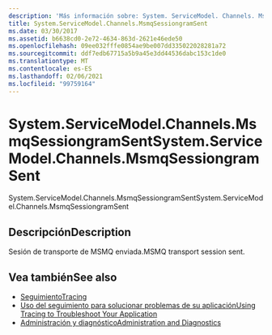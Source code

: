 ```yaml
---
description: 'Más información sobre: System. ServiceModel. Channels. MsmqSessiongramSent'
title: System.ServiceModel.Channels.MsmqSessiongramSent
ms.date: 03/30/2017
ms.assetid: b6638cd0-2e72-4634-863d-2621e46ede50
ms.openlocfilehash: 09ee032fffe0854ae9be007dd335022028281a72
ms.sourcegitcommit: ddf7edb67715a5b9a45e3dd44536dabc153c1de0
ms.translationtype: MT
ms.contentlocale: es-ES
ms.lasthandoff: 02/06/2021
ms.locfileid: "99759164"
---
```

# <a name="systemservicemodelchannelsmsmqsessiongramsent"></a><span data-ttu-id="0d525-103">System.ServiceModel.Channels.MsmqSessiongramSent</span><span class="sxs-lookup"><span data-stu-id="0d525-103">System.ServiceModel.Channels.MsmqSessiongramSent</span></span>

<span data-ttu-id="0d525-104">System.ServiceModel.Channels.MsmqSessiongramSent</span><span class="sxs-lookup"><span data-stu-id="0d525-104">System.ServiceModel.Channels.MsmqSessiongramSent</span></span>  
  
## <a name="description"></a><span data-ttu-id="0d525-105">Descripción</span><span class="sxs-lookup"><span data-stu-id="0d525-105">Description</span></span>  

 <span data-ttu-id="0d525-106">Sesión de transporte de MSMQ enviada.</span><span class="sxs-lookup"><span data-stu-id="0d525-106">MSMQ transport session sent.</span></span>  
  
## <a name="see-also"></a><span data-ttu-id="0d525-107">Vea también</span><span class="sxs-lookup"><span data-stu-id="0d525-107">See also</span></span>

- [<span data-ttu-id="0d525-108">Seguimiento</span><span class="sxs-lookup"><span data-stu-id="0d525-108">Tracing</span></span>](index.md)
- [<span data-ttu-id="0d525-109">Uso del seguimiento para solucionar problemas de su aplicación</span><span class="sxs-lookup"><span data-stu-id="0d525-109">Using Tracing to Troubleshoot Your Application</span></span>](using-tracing-to-troubleshoot-your-application.md)
- [<span data-ttu-id="0d525-110">Administración y diagnóstico</span><span class="sxs-lookup"><span data-stu-id="0d525-110">Administration and Diagnostics</span></span>](../index.md)
